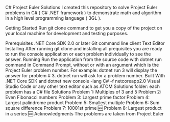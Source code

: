 C# Project Euler Solutions
I created this repository to solve Project Euler problems in C# ( C# .NET framework ) to demonstrate math and algorithm in a high level programming language ( 3GL ).

Getting Started
Run git clone command to get you a copy of the project on your local machine for development and testing purposes.

Prerequisites
.NET Core SDK 2.0 or later
Git command line client
Text Editor
Installing
After running git clone and installing all prequisites you are ready to run the console application or each problem individually to see the answer.
Running
Run the application from the source code with dotnet run command in Command Prompt, without or with an argument which is the Project Euler problem number. For example: dotnet run 3 will display the answer for problem # 3. dotnet run will ask for a problem number.
Built With
.NET Core SDK and dotnet new console -lang C# -f netcoreapp2.0
Visual Studio Code or any other text editor such as ATOM
Solutions folder: each problem has a C# file
Solutions
Problem 1: Multiples of 3 and 5
Problem 2: Even Fibonacci numbers
Problem 3: Largest prime factor
Problem 4: Largest palindrome product
Problem 5: Smallest multiple
Problem 6: Sum square difference
Problem 7: 10001st prime 🆕
Problem 8: Largest product in a series 🆕
Acknowledgments
The problems are taken from Project Euler

